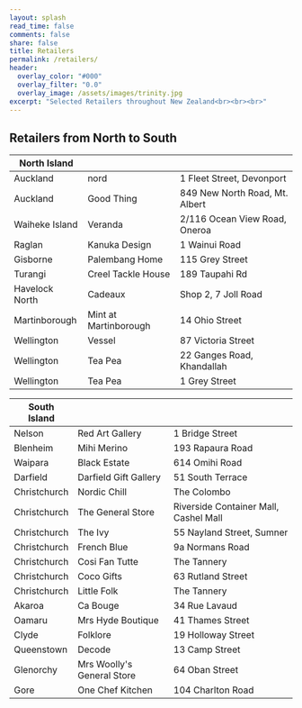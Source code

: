```yaml
---
layout: splash
read_time: false
comments: false
share: false
title: Retailers
permalink: /retailers/
header:
  overlay_color: "#000"
  overlay_filter: "0.0"
  overlay_image: /assets/images/trinity.jpg
excerpt: "Selected Retailers throughout New Zealand<br><br><br>"
---
```


## Retailers from North to South

| North Island  |                       |                             |
|---------------|-----------------------|-----------------------------|
|Auckland	    |nord	                |1 Fleet Street, Devonport      |
|Auckland	    |Good Thing             |849 New North Road, Mt. Albert |
|Waiheke Island	|Veranda	            |2/116 Ocean View Road, Oneroa  |
|Raglan	        |Kanuka Design          |1 Wainui Road                  |
|Gisborne	    |Palembang Home	        |115 Grey Street                |
|Turangi	    |Creel Tackle House	    |189 Taupahi Rd                 |
|Havelock North	|Cadeaux	            |Shop 2, 7 Joll Road            |
|Martinborough	|Mint at Martinborough	|14 Ohio Street                 |
|Wellington	    |Vessel	                |87 Victoria Street             |
|Wellington	    |Tea Pea	            |22 Ganges Road, Khandallah     |
|Wellington	    |Tea Pea	            |1 Grey Street                  |


| South Island  |                       |                       |
|---------------|-----------------------|-----------------------|
|Nelson     	    |Red Art Gallery |  1 Bridge Street         |
|Blenheim        	    |Mihi Merino |193 Rapaura Road          |
|Waipara	|Black Estate	|614 Omihi Road |
|Darfield	|Darfield Gift Gallery	|51 South Terrace |
|Christchurch	|Nordic Chill	|The Colombo |
|Christchurch	|The General Store	|Riverside Container Mall, Cashel Mall |
|Christchurch	|The Ivy	|55 Nayland Street,  Sumner |
|Christchurch	|French Blue	|9a Normans Road |
|Christchurch	|Cosi Fan Tutte	|The Tannery |
|Christchurch	|Coco Gifts	|63 Rutland Street |
|Christchurch	|Little Folk	|The Tannery |
|Akaroa	|Ca Bouge	|34 Rue Lavaud |
|Oamaru	|Mrs Hyde Boutique	|41 Thames Street |
|Clyde	|Folklore	|19 Holloway Street |
|Queenstown	|Decode	|13 Camp Street |
|Glenorchy	|Mrs Woolly's General Store	|64 Oban Street |
|Gore	|One Chef Kitchen	|104 Charlton Road |
